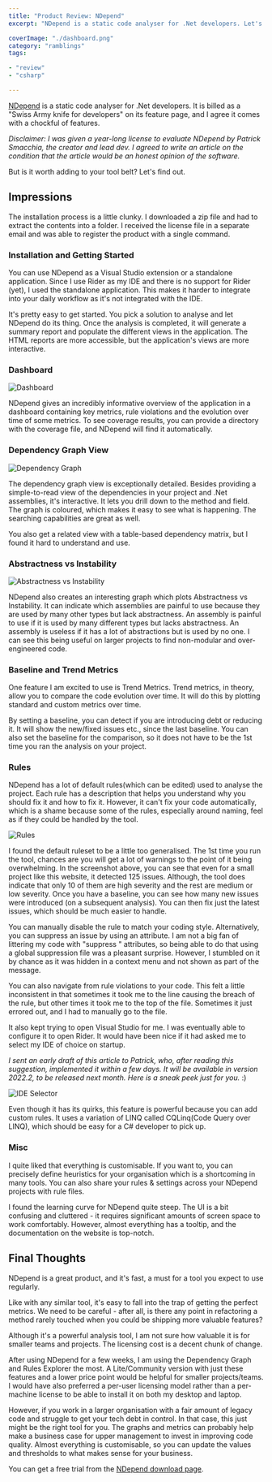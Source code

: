 ```yaml
---
title: "Product Review: NDepend"
excerpt: "NDepend is a static code analyser for .Net developers. Let's find out if it's worth adding to your toolbelt."

coverImage: "./dashboard.png"
category: "ramblings"
tags:

- "review"
- "csharp"

---
```



[NDepend](http://www.NDepend.com) is a static code analyser for .Net developers. It is billed as a "Swiss Army knife for developers" on its feature page, and I agree it comes with a chockful of features.

_Disclaimer: I was given a year-long license to evaluate NDepend by Patrick Smacchia, the creator and lead dev. I agreed to write an article on the condition that the article would be an honest opinion of the software._

But is it worth adding to your tool belt? Let's find out.

## Impressions

The installation process is a little clunky. I downloaded a zip file and had to extract the contents into a folder. I received the license file in a separate email and was able to register the product with a single command.

### Installation and Getting Started

You can use NDepend as a Visual Studio extension or a standalone application. Since I use Rider as my IDE and there is no support for Rider (yet), I used the standalone application. This makes it harder to integrate into your daily workflow as it's not integrated with the IDE.

It's pretty easy to get started. You pick a solution to analyse and let NDepend do its thing. Once the analysis is completed, it will generate a summary report and populate the different views in the application. The HTML reports are more accessible, but the application's views are more interactive.

### Dashboard

![Dashboard](./dashboard.png)

NDepend gives an incredibly informative overview of the application in a dashboard containing key metrics, rule violations and the evolution over time of some metrics. To see coverage results, you can provide a directory with the coverage file, and NDepend will find it automatically.

### Dependency Graph View

![Dependency Graph](./dependency-graph.png)

The dependency graph view is exceptionally detailed. Besides providing a simple-to-read view of the dependencies in your project and .Net assemblies, it's interactive. It lets you drill down to the method and field. The graph is coloured, which makes it easy to see what is happening. The searching capabilities are great as well.

You also get a related view with a table-based dependency matrix, but I found it hard to understand and use.

### Abstractness vs Instability

![Abstractness vs Instability](./abstractness-Instability.png)

NDepend also creates an interesting graph which plots Abstractness vs Instability. It can indicate which assemblies are painful to use because they are used by many other types but lack abstractness. An assembly is painful to use if it is used by many different types but lacks abstractness. An assembly is useless if it has a lot of abstractions but is used by no one. I can see this being useful on larger projects to find non-modular and over-engineered code.

### Baseline and Trend Metrics

One feature I am excited to use is Trend Metrics. Trend metrics, in theory, allow you to compare the code evolution over time. It will do this by plotting standard and custom metrics over time.

By setting a baseline, you can detect if you are introducing debt or reducing it. It will show the new/fixed issues etc., since the last baseline. You can also set the baseline for the comparison, so it does not have to be the 1st time you ran the analysis on your project.

### Rules

NDepend has a lot of default rules(which can be edited) used to analyse the project. Each rule has a description that helps you understand why you should fix it and how to fix it. However, it can't fix your code automatically, which is a shame because some of the rules, especially around naming, feel as if they could be handled by the tool.

![Rules](./rules.png)

I found the default ruleset to be a little too generalised. The 1st time you run the tool, chances are you will get a lot of warnings to the point of it being overwhelming. In the screenshot above, you can see that even for a small project like this website, it detected 125 issues. Although, the tool does indicate that only 10 of them are high severity and the rest are medium or low severity. Once you have a baseline, you can see how many new issues were introduced (on a subsequent analysis). You can then fix just the latest issues, which should be much easier to handle.

You can manually disable the rule to match your coding style. Alternatively, you can suppress an issue by using an attribute. I am not a big fan of littering my code with "suppress " attributes, so being able to do that using a global suppression file was a pleasant surprise. However, I stumbled on it by chance as it was hidden in a context menu and not shown as part of the message.

You can also navigate from rule violations to your code. This felt a little inconsistent in that sometimes it took me to the line causing the breach of the rule, but other times it took me to the top of the file. Sometimes it just errored out, and I had to manually go to the file.

It also kept trying to open Visual Studio for me. I was eventually able to configure it to open Rider. It would have been nice if it had asked me to select my IDE of choice on startup.

_I sent an early draft of this article to Patrick, who, after reading this suggestion, implemented it within a few days. It will be available in version 2022.2, to be released next month. Here is a sneak peek just for you._ :)

![IDE Selector](./ide-selector.png)

Even though it has its quirks, this feature is powerful because you can add custom rules. It uses a variation of LINQ called CQLinq(Code Query over LINQ), which should be easy for a C# developer to pick up.

### Misc

I quite liked that everything is customisable. If you want to, you can precisely define heuristics for your organisation which is a shortcoming in many tools. You can also share your rules & settings across your NDepend projects with rule files.

I found the learning curve for NDepend quite steep. The UI is a bit confusing and cluttered - it requires significant amounts of screen space to work comfortably. However, almost everything has a tooltip, and the documentation on the website is top-notch.

## Final Thoughts

NDepend is a great product, and it's fast, a must for a tool you expect to use regularly.

Like with any similar tool, it's easy to fall into the trap of getting the perfect metrics. We need to be careful - after all, is there any point in refactoring a method rarely touched when you could be shipping more valuable features?

Although it's a powerful analysis tool, I am not sure how valuable it is for smaller teams and projects. The licensing cost is a decent chunk of change.

After using NDepend for a few weeks, I am using the Dependency Graph and Rules Explorer the most. A Lite/Community version with just these features and a lower price point would be helpful for smaller projects/teams. I would have also preferred a per-user licensing model rather than a per-machine license to be able to install it on both my desktop and laptop.

However, if you work in a larger organisation with a fair amount of legacy code and struggle to get your tech debt in control. In that case, this just might be the right tool for you. The graphs and metrics can probably help make a business case for upper management to invest in improving code quality. Almost everything is customisable, so you can update the values and thresholds to what makes sense for your business.

You can get a free trial from the [NDepend download page](https://www.ndepend.com/download).
